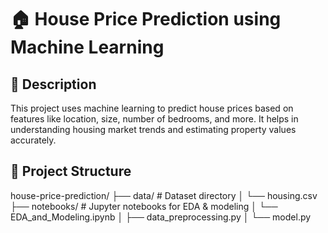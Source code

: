# 🏠 House Price Prediction using Machine Learning

## 📌 Description
This project uses machine learning to predict house prices based on features like location, size, number of bedrooms, and more. It helps in understanding housing market trends and estimating property values accurately.

## 📁 Project Structure
house-price-prediction/
├── data/ # Dataset directory
│ └── housing.csv
├── notebooks/ # Jupyter notebooks for EDA & modeling
│ └── EDA_and_Modeling.ipynb
│ ├── data_preprocessing.py
│ └── model.py
